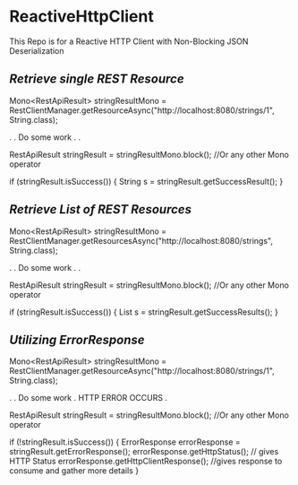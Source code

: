 # ReactiveHttpClient
This Repo is for a Reactive HTTP Client with Non-Blocking JSON Deserialization

## **_Retrieve single REST Resource_**

Mono<RestApiResult<String>> stringResultMono = RestClientManager.getResourceAsync("http://localhost:8080/strings/1",
String.class);

. . Do some work . .

RestApiResult<String> stringResult = stringResultMono.block(); //Or any other Mono operator

if (stringResult.isSuccess()) { String s = stringResult.getSuccessResult(); }

## **_Retrieve List of REST Resources_**

Mono<RestApiResult<String>> stringResultMono = RestClientManager.getResourcesAsync("http://localhost:8080/strings",
String.class);

. . Do some work . .

RestApiResult<String> stringResult = stringResultMono.block(); //Or any other Mono operator

if (stringResult.isSuccess()) { List<String> s = stringResult.getSuccessResults(); }

## **_Utilizing ErrorResponse_**

Mono<RestApiResult<String>> stringResultMono = RestClientManager.getResourceAsync("http://localhost:8080/strings/1",
String.class);

. . Do some work . HTTP ERROR OCCURS .

RestApiResult<String> stringResult = stringResultMono.block(); //Or any other Mono operator

if (!stringResult.isSuccess()) { ErrorResponse errorResponse = stringResult.getErrorResponse();
errorResponse.getHttpStatus(); // gives HTTP Status errorResponse.getHttpClientResponse(); //gives response to consume
and gather more details }


